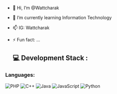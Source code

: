 - 👋 Hi, I’m @Wattcharak
- 🌱 I’m currently learning Information Technology 
- 📫 IG: Wattcharak
- ⚡ Fun fact: ...

  ## 💻 Development Stack :

### Languages:
![PHP](https://img.shields.io/badge/PHP-777BB4?style=for-the-badge&logo=php&logoColor=white)
![C++](https://img.shields.io/badge/C++-00599C?style=for-the-badge&logo=c%2B%2B&logoColor=white)
![Java](https://img.shields.io/badge/Java-ED8B00?style=for-the-badge&logo=java&logoColor=white)
![JavaScript](https://img.shields.io/badge/JavaScript-F7DF1E?style=for-the-badge&logo=javascript&logoColor=black)
![Python](https://img.shields.io/badge/Python-3776AB?style=for-the-badge&logo=python&logoColor=white)


<!---
Wattcharak/Wattcharak is a ✨ special ✨ repository because its `README.md` (this file) appears on your GitHub profile.
You can click the Preview link to take a look at your changes.
--->
